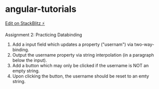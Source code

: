 # angular-tutorials

[Edit on StackBlitz ⚡️](https://stackblitz.com/edit/angular-ivy-zryahr)

Assignment 2: Practicing Databinding

1. Add a input field which updates a property ("usernam") via two-way-binding.
2. Output the username property via string interpolation (in a paragraph below the input).
3. Add a button which may only be clicked if the username is NOT an empty string.
4. Upon clicking the button, the username should be reset to an emty string. 